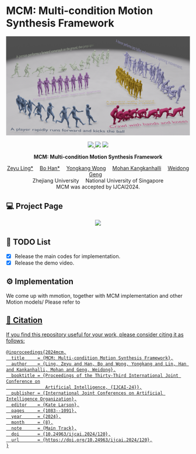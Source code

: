 # **MCM: Multi-condition Motion Synthesis Framework**
![](./assets/figure_main_vis.png)

<p align="center">
  <a href='https://arxiv.org/pdf/2404.12886'>
    <img src='https://img.shields.io/badge/Paper-PDF-yellow?style=flat&logo=arXiv&logoColor=yellow'>
  </a>
  <a href='https://fluide1022.github.io/MCM/'>
  <img src='https://img.shields.io/badge/Project-Page-orange?style=flat&logo=Google%20chrome&logoColor=orange'></a>
  <!-- <a href='https://youtu.be/0a0ZYJgzdWE'>
  <img src='https://img.shields.io/badge/YouTube-Video-EA3323?style=flat&logo=youtube&logoColor=EA3323'></a> -->
  <a href='https://github.com/fluide1022/MCM'>
    <img src='https://img.shields.io/badge/GitHub-Code-black?style=flat&logo=github&logoColor=white'></a>
</p>

<p align="center">
<!-- <h1 align="center">InterDiff: Generating 3D Human-Object Interactions with Physics-Informed Diffusion</h1> -->
<strong>MCM: Multi-condition Motion Synthesis Framework</strong></h1>
   <p align="center">
    <a href='https://scholar.google.be/citations?hl=nl&user=znEflnQAAAAJ&view_op=list_works&gmla=AOAOcb2TR7qEXM6UaMoS2X58UZTBNRqgsZuX5pVg44IH3QjDY34EcXsYR1ulftMWcE4I2NDA6-JqCvBmLANJgCfgDvkD' target='_blank'>Zeyu Ling*</a>&emsp;
    <a href='' target='_blank'>Bo Han*</a>&emsp;
    <a href='https://scholar.google.com/citations?user=Xa0mxggAAAAJ&hl=zh-CN' target='_blank'>Yongkang Wong</a>&emsp;
    <a href='https://www.comp.nus.edu.sg/~mohan/' target='_blank'>Mohan Kangkanhalli</a>&emsp;
    <a href='https://person.zju.edu.cn/0095152/' target='_blank'>Weidong Geng</a>&emsp;
    <br>
    Zhejiang University&emsp;
    National University of Singapore
    <br>
    MCM was accepted by IJCAI2024.
  </p>
</p>



## 💻 Project Page

<p align="center">
  <a href='https://fluide1022.github.io/MCM/'>
  <img src='https://img.shields.io/badge/Project-Page-orange?style=flat&logo=Google%20chrome&logoColor=orange'>		</a>
</p>


## 📜 TODO List

- [x] Release the main codes for implementation.
- [x] Release the demo video.

## ⚙️ Implementation

We come up with mmotion, together with MCM implementation and other Motion models/
Please refer to <a href='https://github.com/ZeyuLing/MotionLLaMA'>

## 🤝 Citation

If you find this repository useful for your work, please consider citing it as follows:

```
@inproceedings{2024mcm,
  title     = {MCM: Multi-condition Motion Synthesis Framework},
  author    = {Ling, Zeyu and Han, Bo and Wong, Yongkang and Lin, Han and Kankanhalli, Mohan and Geng, Weidong},
  booktitle = {Proceedings of the Thirty-Third International Joint Conference on
               Artificial Intelligence, {IJCAI-24}},
  publisher = {International Joint Conferences on Artificial Intelligence Organization},
  editor    = {Kate Larson},
  pages     = {1083--1091},
  year      = {2024},
  month     = {8},
  note      = {Main Track},
  doi       = {10.24963/ijcai.2024/120},
  url       = {https://doi.org/10.24963/ijcai.2024/120},
}

```
